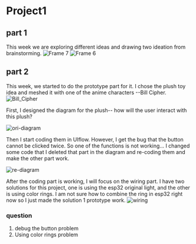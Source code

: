 # Project1

## part 1

This week we are exploring different ideas and drawing two ideation from brainstorming. 
![Frame 7](https://github.com/galinajialinzhu/Adv-prototyping/assets/92561657/3255a609-30b6-4a7b-9a9e-8c4bdb418cdb)
![Frame 6](https://github.com/galinajialinzhu/Adv-prototyping/assets/92561657/d2dc491d-bf00-41a1-a4fe-9f58766c88ae)

## part 2
This week, we started to do the prototype part for it. I chose the plush toy idea and meshed it with one of the anime characters --Bill Cipher.
![Bill_Cipher](https://github.com/galinajialinzhu/Adv-prototyping/assets/92561657/8873a6bc-0d6d-4913-ab40-f683a3d7410d)

First, I designed the diagram for the plush-- how will the user interact with this plush?

![ori-diagram](https://github.com/galinajialinzhu/Adv-prototyping/assets/92561657/bd9ededc-28f9-45ab-b5bd-83e22c344a45)

Then I start coding them in UIflow. However, I get the bug that the button cannot be clicked twice. So one of the functions is not working... I changed some code that I deleted that part in the diagram and re-coding them and make the other part work.

![re-diagram](https://github.com/galinajialinzhu/Adv-prototyping/assets/92561657/0a5e0b31-0ae8-47d9-b496-69be8a8f8ab8)


After the coding part is working, I will focus on the wiring part. I have two solutions for this project, one is using the esp32 original light, and the other is using color rings. I am not sure how to combine the ring in esp32 right now so I just made the solution 1 prototype work.
![wiring](https://github.com/galinajialinzhu/Adv-prototyping/assets/92561657/3718bf91-1302-42a7-ad69-3150c048c9bc)

### question
1. debug the button problem
2. Using color rings problem
